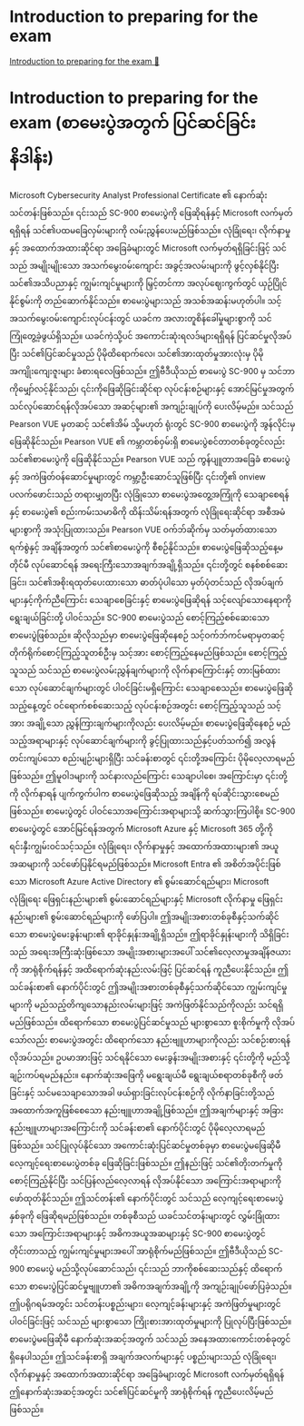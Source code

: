 # Introduction to preparing for the exam

[Introduction to preparing for the exam 🔗](https://www.coursera.org/learn/microsoft-sc-900-exam-preparation-and-practice/lecture/P83St/introduction-to-preparing-for-the-exam)

# Introduction to preparing for the exam (စာမေးပွဲအတွက် ပြင်ဆင်ခြင်း နိဒါန်း)

Microsoft Cybersecurity Analyst Professional Certificate ၏ နောက်ဆုံးသင်တန်းဖြစ်သည်။ ၎င်းသည် SC-900 စာမေးပွဲကို ဖြေဆိုရန်နှင့် Microsoft လက်မှတ်ရရှိရန် သင်၏ပထမခြေလှမ်းများကို လမ်းညွှန်ပေးမည်ဖြစ်သည်။ လုံခြုံရေး၊ လိုက်နာမှုနှင့် အထောက်အထားဆိုင်ရာ အခြေခံများတွင် Microsoft လက်မှတ်ရရှိခြင်းဖြင့် သင်သည် အမျိုးမျိုးသော အသက်မွေးဝမ်းကျောင်း အခွင့်အလမ်းများကို ဖွင့်လှစ်နိုင်ပြီး သင်၏အသိပညာနှင့် ကျွမ်းကျင်မှုများကို မြှင့်တင်ကာ အလုပ်ဈေးကွက်တွင် ယှဉ်ပြိုင်နိုင်စွမ်းကို တည်ဆောက်နိုင်သည်။ စာမေးပွဲများသည် အသစ်အဆန်းမဟုတ်ပါ။ သင့်အသက်မွေးဝမ်းကျောင်းလုပ်ငန်းတွင် ယခင်က အလားတူစိန်ခေါ်မှုများစွာကို သင်ကြုံတွေ့ခဲ့ဖွယ်ရှိသည်။ ယခင်ကဲ့သို့ပင် အကောင်းဆုံးရလဒ်များရရှိရန် ပြင်ဆင်မှုလိုအပ်ပြီး သင်၏ပြင်ဆင်မှုသည် ပိုမိုထိရောက်လေ၊ သင်၏အားထုတ်မှုအားလုံးမှ ပိုမိုအကျိုးကျေးဇူးများ ခံစားရလေဖြစ်သည်။ ဤဗီဒီယိုသည် စာမေးပွဲ SC-900 မှ သင်ဘာကိုမျှော်လင့်နိုင်သည်၊ ၎င်းကိုဖြေဆိုခြင်းဆိုင်ရာ လုပ်ငန်းစဉ်များနှင့် အောင်မြင်မှုအတွက် သင်လုပ်ဆောင်ရန်လိုအပ်သော အဆင့်များ၏ အကျဉ်းချုပ်ကို ပေးလိမ့်မည်။ သင်သည် Pearson VUE မှတဆင့် သင်၏အိမ် သို့မဟုတ် ရုံးတွင် SC-900 စာမေးပွဲကို အွန်လိုင်းမှ ဖြေဆိုနိုင်သည်။ Pearson VUE ၏ ကမ္ဘာတစ်ဝှမ်းရှိ စာမေးပွဲစင်တာတစ်ခုတွင်လည်း သင်၏စာမေးပွဲကို ဖြေဆိုနိုင်သည်။ Pearson VUE သည် ကွန်ပျူတာအခြေခံ စာမေးပွဲနှင့် အကဲဖြတ်ဝန်ဆောင်မှုများတွင် ကမ္ဘာ့ဦးဆောင်သူဖြစ်ပြီး ၎င်းတို့၏ onview ပလက်ဖောင်းသည် တရားမျှတပြီး လုံခြုံသော စာမေးပွဲအတွေ့အကြုံကို သေချာစေရန်နှင့် စာမေးပွဲ၏ စည်းကမ်းသမာဓိကို ထိန်းသိမ်းရန်အတွက် လုံခြုံရေးဆိုင်ရာ အစီအမံများစွာကို အသုံးပြုထားသည်။ Pearson VUE ဝက်ဘ်ဆိုက်မှ သတ်မှတ်ထားသော ရက်စွဲနှင့် အချိန်အတွက် သင်၏စာမေးပွဲကို စီစဉ်နိုင်သည်။ စာမေးပွဲဖြေဆိုသည့်နေ့မတိုင်မီ လုပ်ဆောင်ရန် အရေးကြီးသောအချက်အချို့ရှိသည်။ ၎င်းတို့တွင် စနစ်စစ်ဆေးခြင်း၊ သင်၏အစိုးရထုတ်ပေးထားသော ဓာတ်ပုံပါသော မှတ်ပုံတင်သည် လိုအပ်ချက်များနှင့်ကိုက်ညီကြောင်း သေချာစေခြင်းနှင့် စာမေးပွဲဖြေဆိုရန် သင့်လျော်သောနေရာကို ရွေးချယ်ခြင်းတို့ ပါဝင်သည်။ SC-900 စာမေးပွဲသည် စောင့်ကြည့်စစ်ဆေးသော စာမေးပွဲဖြစ်သည်။ ဆိုလိုသည်မှာ စာမေးပွဲဖြေဆိုနေစဉ် သင့်ဝက်ဘ်ကင်မရာမှတဆင့် တိုက်ရိုက်စောင့်ကြည့်သူတစ်ဦးမှ သင့်အား စောင့်ကြည့်နေမည်ဖြစ်သည်။ စောင့်ကြည့်သူသည် သင်သည် စာမေးပွဲလမ်းညွှန်ချက်များကို လိုက်နာကြောင်းနှင့် တားမြစ်ထားသော လုပ်ဆောင်ချက်များတွင် ပါဝင်ခြင်းမရှိကြောင်း သေချာစေသည်။ စာမေးပွဲဖြေဆိုသည့်နေ့တွင် ဝင်ရောက်စစ်ဆေးသည့် လုပ်ငန်းစဉ်အတွင်း စောင့်ကြည့်သူသည် သင့်အား အချို့သော ညွှန်ကြားချက်များကိုလည်း ပေးလိမ့်မည်။ စာမေးပွဲဖြေဆိုနေစဉ် မည်သည့်အရာများနှင့် လုပ်ဆောင်ချက်များကို ခွင့်ပြုထားသည်နှင့်ပတ်သက်၍ အလွန်တင်းကျပ်သော စည်းမျဉ်းများရှိပြီး သင်ခန်းစာတွင် ၎င်းတို့အကြောင်း ပိုမိုလေ့လာရမည်ဖြစ်သည်။ ဤမူဝါဒများကို သင်နားလည်ကြောင်း သေချာပါစေ၊ အကြောင်းမှာ ၎င်းတို့ကို လိုက်နာရန် ပျက်ကွက်ပါက စာမေးပွဲဖြေဆိုသည့် အချိန်ကို ရပ်ဆိုင်းသွားစေမည်ဖြစ်သည်။ စာမေးပွဲတွင် ပါဝင်သောအကြောင်းအရာများသို့ ဆက်သွားကြပါစို့။ SC-900 စာမေးပွဲတွင် အောင်မြင်ရန်အတွက် Microsoft Azure နှင့် Microsoft 365 တို့ကို ရင်းနှီးကျွမ်းဝင်သင့်သည်။ လုံခြုံရေး၊ လိုက်နာမှုနှင့် အထောက်အထားများ၏ အယူအဆများကို သင်ဖော်ပြနိုင်ရမည်ဖြစ်သည်။ Microsoft Entra ၏ အစိတ်အပိုင်းဖြစ်သော Microsoft Azure Active Directory ၏ စွမ်းဆောင်ရည်များ၊ Microsoft လုံခြုံရေး ဖြေရှင်းနည်းများ၏ စွမ်းဆောင်ရည်များနှင့် Microsoft လိုက်နာမှု ဖြေရှင်းနည်းများ၏ စွမ်းဆောင်ရည်များကို ဖော်ပြပါ။ ဤအမျိုးအစားတစ်ခုစီနှင့်သက်ဆိုင်သော စာမေးပွဲမေးခွန်းများ၏ ရာခိုင်နှုန်းအချို့ရှိသည်။ ဤရာခိုင်နှုန်းများကို သိရှိခြင်းသည် အရေးအကြီးဆုံးဖြစ်သော အမျိုးအစားများအပေါ် သင်၏လေ့လာမှုအချိန်ဇယားကို အာရုံစိုက်ရန်နှင့် အထိရောက်ဆုံးနည်းလမ်းဖြင့် ပြင်ဆင်ရန် ကူညီပေးနိုင်သည်။ ဤသင်ခန်းစာ၏ နောက်ပိုင်းတွင် ဤအမျိုးအစားတစ်ခုစီနှင့်သက်ဆိုင်သော ကျွမ်းကျင်မှုများကို မည်သည့်တိကျသောနည်းလမ်းများဖြင့် အကဲဖြတ်နိုင်သည်ကိုလည်း သင်ရရှိမည်ဖြစ်သည်။ ထိရောက်သော စာမေးပွဲပြင်ဆင်မှုသည် များစွာသော စူးစိုက်မှုကို လိုအပ်သော်လည်း စာမေးပွဲအတွင်း ထိရောက်သော နည်းဗျူဟာများကိုလည်း သင်စဉ်းစားရန် လိုအပ်သည်။ ဥပမာအားဖြင့် သင်ရနိုင်သော မေးခွန်းအမျိုးအစားနှင့် ၎င်းတို့ကို မည်သို့ချဉ်းကပ်ရမည်နည်း။ နောက်ဆုံးအဖြေကို မရွေးချယ်မီ ရွေးချယ်စရာတစ်ခုစီကို ဖတ်ခြင်းနှင့် သင်မသေချာသောအခါ ဖယ်ရှားခြင်းလုပ်ငန်းစဉ်ကို လိုက်နာခြင်းတို့သည် အထောက်အကူဖြစ်စေသော နည်းဗျူဟာအချို့ဖြစ်သည်။ ဤအချက်များနှင့် အခြားနည်းဗျူဟာများအကြောင်းကို သင်ခန်းစာ၏ နောက်ပိုင်းတွင် ပိုမိုလေ့လာရမည်ဖြစ်သည်။ သင်ပြုလုပ်နိုင်သော အကောင်းဆုံးပြင်ဆင်မှုတစ်ခုမှာ စာမေးပွဲမဖြေဆိုမီ လေ့ကျင့်ရေးစာမေးပွဲတစ်ခု ဖြေဆိုခြင်းဖြစ်သည်။ ဤနည်းဖြင့် သင်၏တိုးတက်မှုကို စောင့်ကြည့်နိုင်ပြီး သင်ပြန်လည်လေ့လာရန် လိုအပ်နိုင်သော အကြောင်းအရာများကို ဖော်ထုတ်နိုင်သည်။ ဤသင်တန်း၏ နောက်ပိုင်းတွင် သင်သည် လေ့ကျင့်ရေးစာမေးပွဲ နှစ်ခုကို ဖြေဆိုရမည်ဖြစ်သည်။ တစ်ခုစီသည် ယခင်သင်တန်းများတွင် လွှမ်းခြုံထားသော အကြောင်းအရာများနှင့် အဓိကအယူအဆများနှင့် SC-900 စာမေးပွဲတွင် တိုင်းတာသည့် ကျွမ်းကျင်မှုများအပေါ် အာရုံစိုက်မည်ဖြစ်သည်။ ဤဗီဒီယိုသည် SC-900 စာမေးပွဲ မည်သို့လုပ်ဆောင်သည်၊ ၎င်းသည် ဘာကိုစစ်ဆေးသည်နှင့် ထိရောက်သော စာမေးပွဲပြင်ဆင်မှုဗျူဟာ၏ အဓိကအချက်အချို့ကို အကျဉ်းချုပ်ဖော်ပြခဲ့သည်။ ဤပရိုဂရမ်အတွင်း သင်တန်းပစ္စည်းများ၊ လေ့ကျင့်ခန်းများနှင့် အကဲဖြတ်မှုများတွင် ပါဝင်ခြင်းဖြင့် သင်သည် များစွာသော ကြိုးစားအားထုတ်မှုများကို ပြုလုပ်ပြီးဖြစ်သည်။ စာမေးပွဲမဖြေဆိုမီ နောက်ဆုံးအဆင့်အတွက် သင်သည် အနေအထားကောင်းတစ်ခုတွင် ရှိနေပါသည်။ ဤသင်ခန်းစာရှိ အချက်အလက်များနှင့် ပစ္စည်းများသည် လုံခြုံရေး၊ လိုက်နာမှုနှင့် အထောက်အထားဆိုင်ရာ အခြေခံများတွင် Microsoft လက်မှတ်ရရှိရန် ဤနောက်ဆုံးအဆင့်အတွင်း သင်၏ပြင်ဆင်မှုကို အာရုံစိုက်ရန် ကူညီပေးလိမ့်မည်ဖြစ်သည်။
